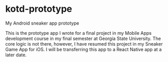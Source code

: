 # kotd-prototype
My Android sneaker app prototype

This is the prototype app I wrote for a final project in my Mobile Apps development course in my final semester at Georgia State University. The core logic is not there, however, I have resumed this project in my Sneaker Game App for iOS. I will be transferring this app to a React Native app at a later date.
